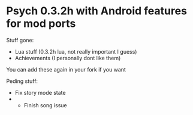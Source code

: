 # Psych 0.3.2h with Android features for mod ports

Stuff gone:

- Lua stuff (0.3.2h lua, not really important I guess)
- Achievements (I personally dont like them)

You can add these again in your fork if you want

Peding stuff:

- Fix story mode state
- - Finish song issue